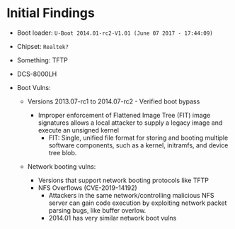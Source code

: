 # Initial Findings
- Boot loader: `U-Boot 2014.01-rc2-V1.01 (June 07 2017 - 17:44:09)`
- Chipset: `Realtek?`
- Something: TFTP
- DCS-8000LH

- Boot Vulns:
    - Versions 2013.07-rc1 to 2014.07-rc2 - Verified boot bypass
        - Improper enforcement of Flattened Image Tree (FIT) image signatures allows a local attacker to supply a legacy image and execute an unsigned kernel
            - FIT: Single, unified file format for storing and booting multiple software components, such as a kernel, initramfs, and device tree blob.

    - Network booting vulns:
        - Versions that support network booting protocols like TFTP
        - NFS Overflows (CVE-2019-14192)
            - Attackers in the same network/controlling malicious NFS server can gain code execution by exploiting network packet parsing bugs, like buffer overlow.
            - 2014.01 has very similar network boot vulns
